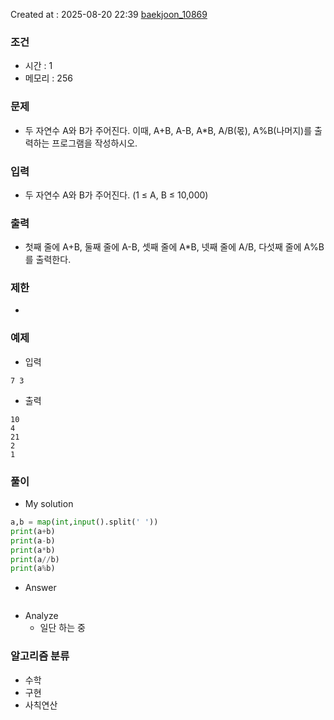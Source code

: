 Created at : 2025-08-20 22:39
[baekjoon_10869](https://www.acmicpc.net/problem/10869)
### 조건
- 시간 : 1
- 메모리 : 256
### 문제
- 두 자연수 A와 B가 주어진다. 이때, A+B, A-B, A*B, A/B(몫), A%B(나머지)를 출력하는 프로그램을 작성하시오.
### 입력
- 두 자연수 A와 B가 주어진다. (1 ≤ A, B ≤ 10,000)
### 출력
- 첫째 줄에 A+B, 둘째 줄에 A-B, 셋째 줄에 A*B, 넷째 줄에 A/B, 다섯째 줄에 A%B를 출력한다.
### 제한
- 
### 예제
- 입력
```
7 3
```
- 출력
```
10
4
21
2
1
``` 

### 풀이
- My solution
```python
a,b = map(int,input().split(' '))
print(a+b)
print(a-b)
print(a*b)
print(a//b)
print(a%b)
```

- Answer
```python

```

- Analyze
	- 일단 하는 중
### 알고리즘 분류
- 수학
- 구현
- 사칙연산